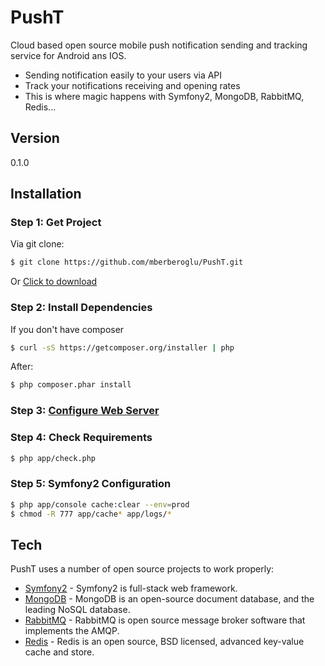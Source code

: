 PushT
=========
Cloud based open source mobile push notification sending and tracking service for Android ans IOS.

  - Sending notification easily to your users via API
  - Track your notifications receiving and opening rates
  - This is where magic happens with Symfony2, MongoDB, RabbitMQ, Redis...

Version
-------------

0.1.0

Installation
-------------
### Step 1: Get Project

Via git clone:

``` bash
$ git clone https://github.com/mberberoglu/PushT.git
```
Or [Click to download][1]


### Step 2: Install Dependencies

If you don't have composer

``` bash
$ curl -sS https://getcomposer.org/installer | php
```

After:
``` bash
$ php composer.phar install
```
### Step 3: [Configure Web Server][2]

### Step 4: Check Requirements

``` bash
$ php app/check.php
```
### Step 5: Symfony2 Configuration

``` bash
$ php app/console cache:clear --env=prod
$ chmod -R 777 app/cache* app/logs/*
```

Tech
-------------

PushT uses a number of open source projects to work properly:

* [Symfony2] - Symfony2 is full-stack web framework.
* [MongoDB] - MongoDB is an open-source document database, and the leading NoSQL database. 
* [RabbitMQ] - RabbitMQ is open source message broker software that implements the AMQP.
* [Redis] - Redis is an open source, BSD licensed, advanced key-value cache and store.

[Symfony2]:https://github.com/symfony/symfony
[MongoDB]:http://www.mongodb.org/
[RabbitMQ]:http://www.rabbitmq.com/
[Redis]:http://redis.io/


  [1]: https://github.com/mberberoglu/PushT/archive/master.zip
  [2]: http://symfony.com/doc/current/cookbook/configuration/web_server_configuration.html